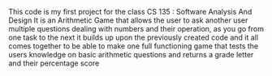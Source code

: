 This code is my first project for the class CS 135 : Software Analysis And Design
It is an Arithmetic Game that allows the user to ask another user multiple questions dealing with numbers and their operation, as you go from one task to the next
it builds up upon the previously created code and it all comes together to be able to make one full functioning game that tests the users knowledge on basic arithmetic questions
and returns a grade letter and their percentage score
